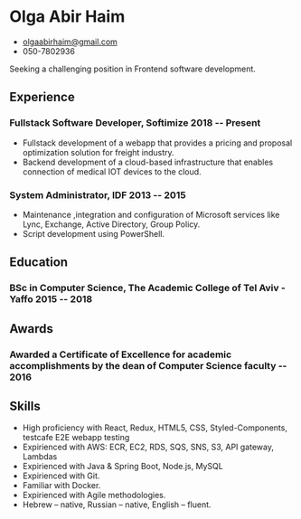 <!-- The (first) h1 will be used as the <title> of the HTML page -->
# Olga Abir Haim

<!-- The unordered list immediately after the h1 will be formatted on a single
line. It is intended to be used for contact details -->
- <olgaabirhaim@gmail.com>
- 050-7802936

<!-- The paragraph after the h1 and ul and before the first h2 is optional. It
is intended to be used for a short summary. -->
Seeking a challenging position in Frontend software development.

## Experience

<!-- You have to wrap the "left" and "right" half of these headings in spans by
hand -->
### <span>Fullstack Software Developer, Softimize </span> <span>2018 -- Present</span>
 - Fullstack development of a webapp that provides a pricing and proposal optimization solution for freight industry.
 - Backend development of a cloud-based infrastructure that enables connection of medical IOT devices to the cloud.

### <span>System Administrator, IDF</span> <span>2013 -- 2015</span>
 - Maintenance ,integration and configuration of Microsoft services like Lync, Exchange, Active Directory, Group Policy.
 - Script development using PowerShell.
 
## Education

### <span>BSc in Computer Science, The Academic College of Tel Aviv - Yaffo</span> <span>2015 -- 2018</span>

## Awards

### <span>Awarded a Certificate of Excellence for academic accomplishments by the dean of Computer Science faculty -- 2016</span>

## Skills

 - High proficiency with React, Redux, HTML5, CSS, Styled-Components, testcafe E2E webapp testing
 - Expirienced with AWS: ECR, EC2, RDS, SQS, SNS, S3, API gateway, Lambdas
 - Expirienced with Java & Spring Boot, Node.js, MySQL
 - Expirienced with Git.
 - Familiar with Docker.
 - Expirienced with Agile methodologies.
 - Hebrew – native, Russian – native, English – fluent.
 	
